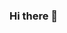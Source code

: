 ### Hi there 👋

<!--
**ahmedx10/ahmedx10** is a ✨ _special_ ✨ repository because its `README.md` (this file) appears on your GitHub profile.

Here are some ideas to get you started:

- 🔭 I’m currently working on ... CyberSpoh Project, Personal Portfolio Blog Project.
- 🌱 I’m currently learning ... PHP, Web Design, React, Node
- 📫 How to reach me: ...
- 😄 Pronouns: ...
- ⚡ Fun fact: ...
-->
